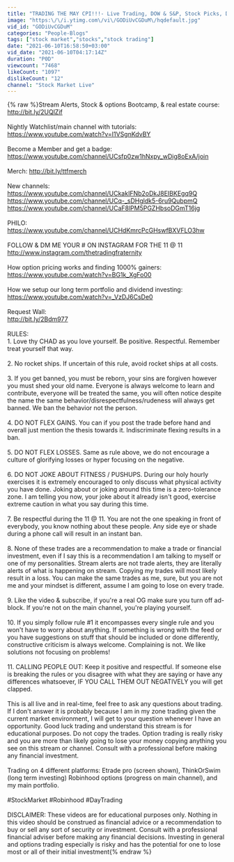 ```yaml
---
title: "TRADING THE MAY CPI!!!- Live Trading, DOW & S&P, Stock Picks, Day Trading & STOCK NEWS"
image: "https:\/\/i.ytimg.com\/vi\/GODiUvCGDuM\/hqdefault.jpg"
vid_id: "GODiUvCGDuM"
categories: "People-Blogs"
tags: ["stock market","stocks","stock trading"]
date: "2021-06-10T16:58:50+03:00"
vid_date: "2021-06-10T04:17:14Z"
duration: "P0D"
viewcount: "7468"
likeCount: "1097"
dislikeCount: "12"
channel: "Stock Market Live"
---
```

{% raw %}Stream Alerts,  Stock &amp; options Bootcamp, &amp; real estate course: <a rel="nofollow" target="blank" href="http://bit.ly/2UQlZif">http://bit.ly/2UQlZif</a> <br /><br />Nightly Watchlist/main channel with tutorials:  <br /><a rel="nofollow" target="blank" href="https://www.youtube.com/watch?v=I1VSgnKdvBY">https://www.youtube.com/watch?v=I1VSgnKdvBY</a><br /><br />Become a Member and get a badge:<br /><a rel="nofollow" target="blank" href="https://www.youtube.com/channel/UCsfp0zw1hNxpy_wDig8oExA/join">https://www.youtube.com/channel/UCsfp0zw1hNxpy_wDig8oExA/join</a><br /><br />Merch: <a rel="nofollow" target="blank" href="http://bit.ly/ttfmerch">http://bit.ly/ttfmerch</a><br /><br />New channels:<br /><a rel="nofollow" target="blank" href="https://www.youtube.com/channel/UCkakIFNb2oDkJ8EIBKEgq9Q">https://www.youtube.com/channel/UCkakIFNb2oDkJ8EIBKEgq9Q</a><br /><a rel="nofollow" target="blank" href="https://www.youtube.com/channel/UCq-_sDHgldk5-6ru9QubpmQ">https://www.youtube.com/channel/UCq-_sDHgldk5-6ru9QubpmQ</a><br /><a rel="nofollow" target="blank" href="https://www.youtube.com/channel/UCaF8lPM5PGZHbsoDGmT16jg">https://www.youtube.com/channel/UCaF8lPM5PGZHbsoDGmT16jg</a><br /><br />PHILO:<br /><a rel="nofollow" target="blank" href="https://www.youtube.com/channel/UCHdKmrcPcGHswfBXVFLO3hw">https://www.youtube.com/channel/UCHdKmrcPcGHswfBXVFLO3hw</a><br /><br />FOLLOW &amp; DM ME YOUR # ON INSTAGRAM FOR THE 11 @ 11<br /><a rel="nofollow" target="blank" href="http://www.instagram.com/thetradingfraternity">http://www.instagram.com/thetradingfraternity</a><br /><br />How option pricing works and finding 1000% gainers:<br /><a rel="nofollow" target="blank" href="https://www.youtube.com/watch?v=BG1k_XgFo00">https://www.youtube.com/watch?v=BG1k_XgFo00</a><br /><br />How we setup our long term portfolio and dividend investing:<br /><a rel="nofollow" target="blank" href="https://www.youtube.com/watch?v=_VzDJ6CsDe0">https://www.youtube.com/watch?v=_VzDJ6CsDe0</a><br /><br />Request Wall:<br /><a rel="nofollow" target="blank" href="http://bit.ly/2Bdm977">http://bit.ly/2Bdm977</a><br /><br />RULES:<br />1. Love thy CHAD as you love yourself. Be positive. Respectful. Remember treat yourself that way. <br /><br />2. No rocket ships. If uncertain of this rule, avoid rocket ships at all costs. <br /><br />3. If you get banned, you must be reborn, your sins are forgiven however you must shed your old name. Everyone is always welcome to learn and contribute, everyone will be treated the same, you will often notice despite the name the same behavior/disrespectfulness/rudeness will always get banned. We ban the behavior not the person.<br /><br />4. DO NOT FLEX GAINS. You can if you post the trade before hand and overall just mention the thesis towards it. Indiscriminate flexing results in a ban.<br /><br />5. DO NOT FLEX LOSSES. Same as rule above, we do not encourage a culture of glorifying losses or hyper focusing on the negative.<br /><br />6. DO NOT JOKE ABOUT FITNESS / PUSHUPS. During our holy hourly exercises it is extremely encouraged to only discuss what physical activity you have done. Joking about or joking around this time is a zero-tolerance zone. I am telling you now, your joke about it already isn't good, exercise extreme caution in what you say during this time.<br /><br />7. Be respectful during the 11 @ 11. You are not the one speaking in front of everybody, you know nothing about these people. Any side eye or shade during a phone call will result in an instant ban. <br /><br />8. None of these trades are a recommendation to make a trade or financial investment, even if I say this is a recommendation I am talking to myself or one of my personalities. Stream alerts are not trade alerts, they are literally alerts of what is happening on stream. Copying my trades will most likely result in a loss. You can make the same trades as me, sure, but you are not me and your mindset is different, assume I am going to lose on every trade.<br /><br />9. Like the video &amp; subscribe, if you're a real OG make sure you turn off ad-block. If you're not on the main channel, you're playing yourself. <br /><br />10. If you simply follow rule #1 it encompasses every single rule and you won't have to worry about anything. If something is wrong with the feed or you have suggestions on stuff that should be included or done differently, constructive criticism is always welcome. Complaining is not. We like solutions not focusing on problems! <br /><br />11. CALLING PEOPLE OUT: Keep it positive and respectful. If someone else is breaking the rules or you disagree with what they are saying or have any differences whatsoever, IF YOU CALL THEM OUT NEGATIVELY you will get clapped. <br /><br />This is all live and in real-time, feel free to ask any questions about trading. If I don't answer it is probably because I am in my zone trading given the current market environment, I will get to your question whenever I have an opportunity. Good luck trading and understand this stream is for educational purposes. Do not copy the trades. Option trading is really risky and you are more than likely going to lose your money copying anything you see on this stream or channel. Consult with a professional before making any financial investment. <br /><br />Trading on 4 different platforms: Etrade pro (screen shown), ThinkOrSwim (long term investing) Robinhood options (progress on main channel), and my main portfolio. <br /><br />#StockMarket #Robinhood #DayTrading<br /><br />DISCLAIMER: These videos are for educational purposes only. Nothing in this video should be construed as financial advice or a recommendation to buy or sell any sort of security or investment. Consult with a professional financial adviser before making any financial decisions. Investing in general and options trading especially is risky and has the potential for one to lose most or all of their initial investment{% endraw %}
